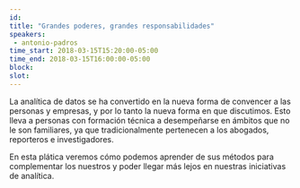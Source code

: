 ```yaml
---
id: 
title: "Grandes poderes, grandes responsabilidades"
speakers:
 - antonio-padros
time_start: 2018-03-15T15:20:00-05:00
time_end: 2018-03-15T16:00:00-05:00
block: 
slot: 
---
```


La analítica de datos se ha convertido en la nueva forma de convencer a las personas y empresas, y por lo tanto la nueva forma en que discutimos. Esto lleva a personas con formación técnica a desempeñarse en ámbitos que no le son familiares, ya que tradicionalmente pertenecen a los abogados, reporteros e investigadores.

En esta plática veremos cómo podemos aprender de sus métodos para complementar los nuestros y poder llegar más lejos en nuestras iniciativas de analítica.

&nbsp;